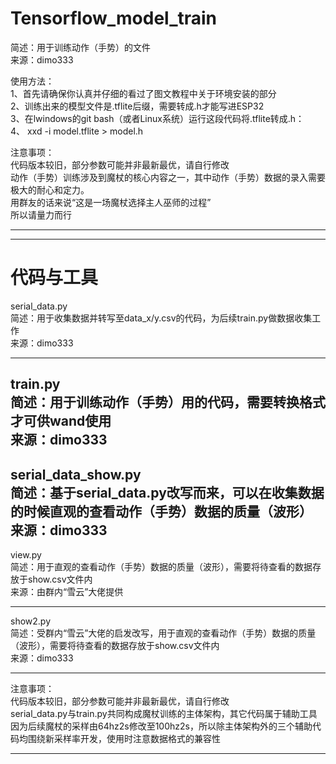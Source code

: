 Tensorflow_model_train
===
简述：用于训练动作（手势）的文件<br>
来源：dimo333<br>

使用方法：<br>
1、首先请确保你认真并仔细的看过了图文教程中关于环境安装的部分<br>
2、训练出来的模型文件是.tflite后缀，需要转成.h才能写进ESP32<br>
3、在lwindows的git bash（或者Linux系统）运行这段代码将.tflite转成.h：<br>
4、 xxd -i model.tflite > model.h

注意事项：<br>
代码版本较旧，部分参数可能并非最新最优，请自行修改<br>
动作（手势）训练涉及到魔杖的核心内容之一，其中动作（手势）数据的录入需要极大的耐心和定力。<br>
用群友的话来说“这是一场魔杖选择主人巫师的过程”<br>
所以请量力而行<br>

---
---

代码与工具<br>
===
serial_data.py<br>
简述：用于收集数据并转写至data_x/y.csv的代码，为后续train.py做数据收集工作<br>
来源：dimo333<br>

---

train.py<br>
简述：用于训练动作（手势）用的代码，需要转换格式才可供wand使用<br>
来源：dimo333<br>
---

serial_data_show.py<br>
简述：基于serial_data.py改写而来，可以在收集数据的时候直观的查看动作（手势）数据的质量（波形）<br>
来源：dimo333<br>
---

view.py<br>
简述：用于直观的查看动作（手势）数据的质量（波形），需要将待查看的数据存放于show.csv文件内<br>
来源：由群内“雪云”大佬提供<br>

---
show2.py<br>
简述：受群内“雪云”大佬的启发改写，用于直观的查看动作（手势）数据的质量（波形），需要将待查看的数据存放于show.csv文件内<br>
来源：dimo333<br>

---

注意事项：<br>
代码版本较旧，部分参数可能并非最新最优，请自行修改<br>
serial_data.py与train.py共同构成魔杖训练的主体架构，其它代码属于辅助工具<br>
因为后续魔杖的采样由64hz2s修改至100hz2s，所以除主体架构外的三个辅助代码均围绕新采样率开发，使用时注意数据格式的兼容性<br>

---










